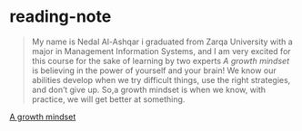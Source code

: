 # reading-note

>My name is Nedal Al-Ashqar i graduated from Zarqa University with a major in Management Information Systems, and I am very excited for this course for the sake of learning by two experts
*A growth mindset*
> is believing in the power of yourself and your brain! We know our abilities develop when we try difficult things, use the right strategies, and don’t give up. So,a growth mindset is when we know, with practice, we will get better at something.

[A growth mindset](https://blog.cengage.com/wp-content/uploads/2020/11/blog-growth-mindset-1511130.png)
